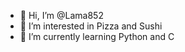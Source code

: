 - 👋 Hi, I’m @Lama852
- 👀 I’m interested in Pizza and Sushi
- 🌱 I’m currently learning Python and C


<!---
Lama852/Lama852 is a ✨ special ✨ repository because its `README.md` (this file) appears on your GitHub profile.
You can click the Preview link to take a look at your changes.
--->
